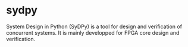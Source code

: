 sydpy
=====

System Design in Python (SyDPy) is a tool for design and verification of concurrent systems. It is mainly developped for FPGA core design and verification.
